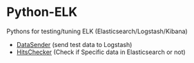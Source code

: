 # Python-ELK
Pythons for testing/tuning ELK (Elasticsearch/Logstash/Kibana)

- [DataSender](https://github.com/KentingChen/Python-ELK/blob/master/DataSender.py) (send test data to Logstash)
- [HitsChecker](https://github.com/KentingChen/Python-ELK/blob/master/HitsChecker.py) (Check if Specific data in Elasticsearch or not)
